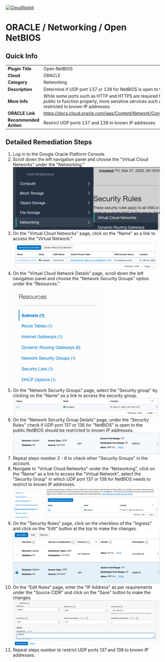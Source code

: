 [![CloudSploit](https://cloudsploit.com/img/logo-new-big-text-100.png "CloudSploit")](https://cloudsploit.com)

# ORACLE / Networking / Open NetBIOS

## Quick Info

| | |
|-|-|
| **Plugin Title** | Open NetBIOS |
| **Cloud** | ORACLE |
| **Category** | Networking |
| **Description** | Determine if UDP port 137 or 138 for NetBIOS is open to the public |
| **More Info** | While some ports such as HTTP and HTTPS are required to be open to the public to function properly, more sensitive services such as NetBIOS should be restricted to known IP addresses. |
| **ORACLE Link** | https://docs.cloud.oracle.com/iaas/Content/Network/Concepts/securitylists.htm |
| **Recommended Action** | Restrict UDP ports 137 and 138 to known IP addresses |

## Detailed Remediation Steps
1. Log in to the Google Oracle Platform Console.
2. Scroll down the left navigation panel and choose the "Virtual Cloud Networks" under the "Networking." </br> <img src="/resources/oracle/networking/open-netbios/step2.png"/>
3. On the "Virtual Cloud Networks" page, click on the "Name" as a link to access the "Virtual Network." </br> <img src="/resources/oracle/networking/open-netbios/step3.png"/>
4. On the "Virtual Cloud Network Details" page, scroll down the left navigation panel and choose the "Network Security Groups" option under the "Resources." </br> <img src="/resources/oracle/networking/open-netbios/step4.png"/>
5. On the "Network Security Groups" page, select the "Security group" by clicking on the "Name" as a link to access the security group.</br> <img src="/resources/oracle/networking/open-netbios/step5.png"/>
6. On the "Network Security Group Details" page, under the "Security Rules" check if UDP port 137 or 138 for "NetBIOS" is open to the public.NetBIOS should be restricted to known IP addresses. </br> <img src="/resources/oracle/networking/open-netbios/step6.png"/>
7. Repeat steps number 2 - 6 to check other "Security Groups" in the account.</br>
8. Navigate to "Virtual Cloud Networks" under the "Networking", click on the "Name" as a link to access the "Virtual Network", select the "Security Group" in which UDP port 137 or 138 for NetBIOS needs to restrict to known IP addresses.</br> <img src="/resources/oracle/networking/open-netbios/step8.png"/>
9. On the "Security Rules" page, click on the checkbox of the "Ingress" and click on the "Edit" button at the top to make the changes.</br> <img src="/resources/oracle/networking/open-netbios/step9.png"/>
10. On the "Edit Rules" page, enter the "IP Address" as per requirements under the "Source CIDR" and click on the "Save" button to make the changes.</br> <img src="/resources/oracle/networking/open-netbios/step10.png"/>
11. Repeat steps number to restrict UDP ports 137 and 138 to known IP addresses.</br>

